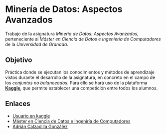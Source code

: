 # Minería de Datos: Aspectos Avanzados

Trabajo de la asignatura *Minería de Datos: Aspectos Avanzados*, perteneciente al *Máster en Ciencia de Datos e Ingeniería de Computadores* de la *Universidad de Granada*.

## Objetivo

Práctica donde se ejecutan los conocimientos y métodos de aprendizaje vistos durante el desarrollo de la asignatura, en concreto en el campo de los *conjuntos no balanceados*. Para ello se hará uso de la plataforma **[Kaggle](https://www.kaggle.com)**, que permite establecer una competición entre todos los alumnos.

## Enlaces

* [Usuario en kaggle](https://www.kaggle.com/adcalzadilla)
* [Máster en Ciencia de Datos e Ingeniría de Computadores](http://masteres.ugr.es/datcom/)
* [Adrián Calzadilla González](http://adcalzadilla.github.io/)
